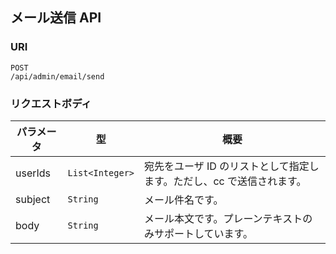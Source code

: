 ## メール送信 API

### URI

```
POST
/api/admin/email/send
```

### リクエストボディ

| パラメータ | 型              | 概要                                                                  |
| ---------- | --------------- | --------------------------------------------------------------------- |
| userIds    | `List<Integer>` | 宛先をユーザ ID のリストとして指定します。ただし、cc で送信されます。 |
| subject    | `String`        | メール件名です。                                                      |
| body       | `String`        | メール本文です。プレーンテキストのみサポートしています。              |

